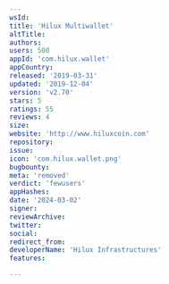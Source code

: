 ```yaml
---
wsId: 
title: 'Hilux Multiwallet'
altTitle: 
authors: 
users: 500
appId: 'com.hilux.wallet'
appCountry: 
released: '2019-03-31'
updated: '2019-12-04'
version: 'v2.70'
stars: 5
ratings: 55
reviews: 4
size: 
website: 'http://www.hiluxcoin.com'
repository: 
issue: 
icon: 'com.hilux.wallet.png'
bugbounty: 
meta: 'removed'
verdict: 'fewusers'
appHashes: 
date: '2024-03-02'
signer: 
reviewArchive: 
twitter: 
social: 
redirect_from: 
developerName: 'Hilux Infrastructures'
features: 

---
```


